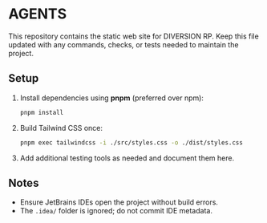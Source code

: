 # AGENTS

This repository contains the static web site for DIVERSION RP. Keep this file updated with any commands, checks, or tests needed to maintain the project.

## Setup
1. Install dependencies using **pnpm** (preferred over npm):
   ```bash
   pnpm install
   ```
2. Build Tailwind CSS once:
   ```bash
   pnpm exec tailwindcss -i ./src/styles.css -o ./dist/styles.css
   ```
3. Add additional testing tools as needed and document them here.

## Notes
- Ensure JetBrains IDEs open the project without build errors.
- The `.idea/` folder is ignored; do not commit IDE metadata.
